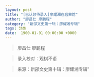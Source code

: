 ```yaml
---
layout: post
title: "[已认领待录入]廖耀湘在启蒙馆"
author: "廖昌仕 廖鹏程"
category: "新邵文史第十辑：廖耀湘专辑"
tags: 分类
date:  1900-01-01 00:00:00 +0000
---
```

> 廖昌仕 廖鹏程

> 录入校对：观棋不语


> 来源：新邵文史第十辑：廖耀湘专辑"